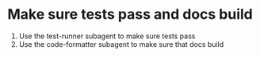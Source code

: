 # Make sure tests pass and docs build

1. Use the test-runner subagent to make sure tests pass
2. Use the code-formatter subagent to make sure that docs build